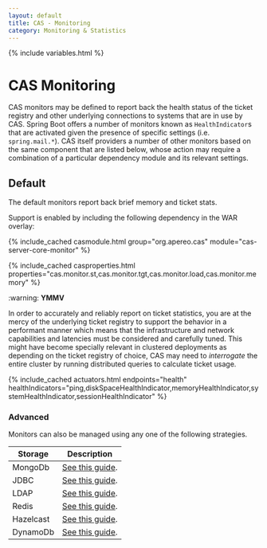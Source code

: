 ```yaml
---
layout: default
title: CAS - Monitoring
category: Monitoring & Statistics
---
```


{% include variables.html %}

# CAS Monitoring

CAS monitors may be defined to report back the health status of the ticket registry 
and other underlying connections to systems that are in use by CAS. Spring Boot 
offers a number of monitors known as `HealthIndicator`s that are activated given 
the presence of specific settings (i.e. `spring.mail.*`). CAS itself providers a 
number of other monitors based on the same component that are listed below, whose 
action may require a combination of a particular dependency module and its relevant settings.

## Default

The default monitors report back brief memory and ticket stats.

Support is enabled by including the following dependency in the WAR overlay:

{% include_cached casmodule.html group="org.apereo.cas" module="cas-server-core-monitor" %}

{% include_cached casproperties.html 
properties="cas.monitor.st,cas.monitor.tgt,cas.monitor.load,cas.monitor.memory" %}

<div class="alert alert-warning">:warning: <strong>YMMV</strong><p>In order to accurately and reliably 
report on ticket statistics, you are at the mercy of the underlying ticket registry to support 
the behavior in a performant manner which means that the infrastructure and network capabilities 
and latencies must be considered and carefully tuned. This might have become specially relevant 
in clustered deployments as depending on the ticket registry of choice, CAS may need 
to <i>interrogate</i> the entire cluster by running distributed queries to calculate ticket usage.</p></div>

{% include_cached actuators.html endpoints="health" 
healthIndicators="ping,diskSpaceHealthIndicator,memoryHealthIndicator,systemHealthIndicator,sessionHealthIndicator" %}

### Advanced

Monitors can also be managed using any one of the following strategies.

| Storage        | Description                                              |
|----------------|----------------------------------------------------------|
| MongoDb        | [See this guide](Configuring-Monitoring-MongoDb.html).   |
| JDBC           | [See this guide](Configuring-Monitoring-JDBC.html).      |
| LDAP           | [See this guide](Configuring-Monitoring-LDAP.html).      |
| Redis          | [See this guide](Configuring-Monitoring-Redis.html).     |
| Hazelcast      | [See this guide](Configuring-Monitoring-Hazelcast.html). |
| DynamoDb       | [See this guide](Configuring-Monitoring-DynamoDb.html).  |
